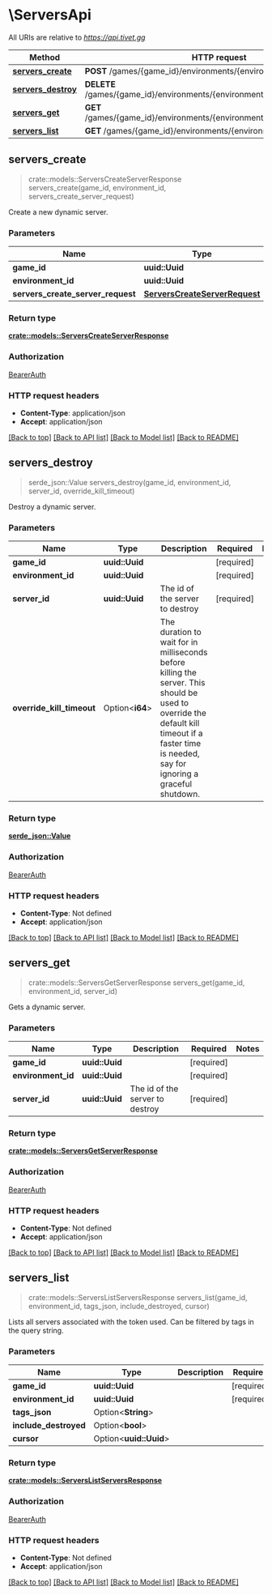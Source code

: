 # \ServersApi

All URIs are relative to *https://api.tivet.gg*

Method | HTTP request | Description
------------- | ------------- | -------------
[**servers_create**](ServersApi.md#servers_create) | **POST** /games/{game_id}/environments/{environment_id}/servers | 
[**servers_destroy**](ServersApi.md#servers_destroy) | **DELETE** /games/{game_id}/environments/{environment_id}/servers/{server_id} | 
[**servers_get**](ServersApi.md#servers_get) | **GET** /games/{game_id}/environments/{environment_id}/servers/{server_id} | 
[**servers_list**](ServersApi.md#servers_list) | **GET** /games/{game_id}/environments/{environment_id}/servers | 



## servers_create

> crate::models::ServersCreateServerResponse servers_create(game_id, environment_id, servers_create_server_request)


Create a new dynamic server.

### Parameters


Name | Type | Description  | Required | Notes
------------- | ------------- | ------------- | ------------- | -------------
**game_id** | **uuid::Uuid** |  | [required] |
**environment_id** | **uuid::Uuid** |  | [required] |
**servers_create_server_request** | [**ServersCreateServerRequest**](ServersCreateServerRequest.md) |  | [required] |

### Return type

[**crate::models::ServersCreateServerResponse**](ServersCreateServerResponse.md)

### Authorization

[BearerAuth](../README.md#BearerAuth)

### HTTP request headers

- **Content-Type**: application/json
- **Accept**: application/json

[[Back to top]](#) [[Back to API list]](../README.md#documentation-for-api-endpoints) [[Back to Model list]](../README.md#documentation-for-models) [[Back to README]](../README.md)


## servers_destroy

> serde_json::Value servers_destroy(game_id, environment_id, server_id, override_kill_timeout)


Destroy a dynamic server.

### Parameters


Name | Type | Description  | Required | Notes
------------- | ------------- | ------------- | ------------- | -------------
**game_id** | **uuid::Uuid** |  | [required] |
**environment_id** | **uuid::Uuid** |  | [required] |
**server_id** | **uuid::Uuid** | The id of the server to destroy | [required] |
**override_kill_timeout** | Option<**i64**> | The duration to wait for in milliseconds before killing the server. This should be used to override the default kill timeout if a faster time is needed, say for ignoring a graceful shutdown. |  |

### Return type

[**serde_json::Value**](serde_json::Value.md)

### Authorization

[BearerAuth](../README.md#BearerAuth)

### HTTP request headers

- **Content-Type**: Not defined
- **Accept**: application/json

[[Back to top]](#) [[Back to API list]](../README.md#documentation-for-api-endpoints) [[Back to Model list]](../README.md#documentation-for-models) [[Back to README]](../README.md)


## servers_get

> crate::models::ServersGetServerResponse servers_get(game_id, environment_id, server_id)


Gets a dynamic server.

### Parameters


Name | Type | Description  | Required | Notes
------------- | ------------- | ------------- | ------------- | -------------
**game_id** | **uuid::Uuid** |  | [required] |
**environment_id** | **uuid::Uuid** |  | [required] |
**server_id** | **uuid::Uuid** | The id of the server to destroy | [required] |

### Return type

[**crate::models::ServersGetServerResponse**](ServersGetServerResponse.md)

### Authorization

[BearerAuth](../README.md#BearerAuth)

### HTTP request headers

- **Content-Type**: Not defined
- **Accept**: application/json

[[Back to top]](#) [[Back to API list]](../README.md#documentation-for-api-endpoints) [[Back to Model list]](../README.md#documentation-for-models) [[Back to README]](../README.md)


## servers_list

> crate::models::ServersListServersResponse servers_list(game_id, environment_id, tags_json, include_destroyed, cursor)


Lists all servers associated with the token used. Can be filtered by tags in the query string.

### Parameters


Name | Type | Description  | Required | Notes
------------- | ------------- | ------------- | ------------- | -------------
**game_id** | **uuid::Uuid** |  | [required] |
**environment_id** | **uuid::Uuid** |  | [required] |
**tags_json** | Option<**String**> |  |  |
**include_destroyed** | Option<**bool**> |  |  |
**cursor** | Option<**uuid::Uuid**> |  |  |

### Return type

[**crate::models::ServersListServersResponse**](ServersListServersResponse.md)

### Authorization

[BearerAuth](../README.md#BearerAuth)

### HTTP request headers

- **Content-Type**: Not defined
- **Accept**: application/json

[[Back to top]](#) [[Back to API list]](../README.md#documentation-for-api-endpoints) [[Back to Model list]](../README.md#documentation-for-models) [[Back to README]](../README.md)


